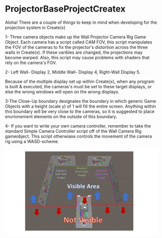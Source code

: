 # ProjectorBaseProjectCreatex

Aloha! There are a couple of things to keep in mind when developing for the projection system in Create(x)

1- Three camera objects make up the Wall Projector Camera Rig Game Object. Each camera has a script called CAM FOV, this script manipulates the FOV of the
cameras to fix the projectorʻs distortion across the three walls in Create(x). If these varibles are changed, the projections may become warped. Also, this
script may cause problems with shaders that rely on the camera's FOV. 

2- 
Left Wall- Display 2, 
Middle Wall- Display 4, 
Right-Wall Display 5. 

Because of the multiple display set up within Create(x), when any program is built & executed, the cameras's must be set to these target displays, or else
the wrong windows will open on the wrong displays.

3-The Close-Up boundary designates the boundary in which generic Game Objects with a height (scale y) of 1 will fill the entire screen. Anything within
this boundary will be very close to the cameras, so it is suggested to place envrionement elements on the outside of this boundary.

4- If you want to write your own camera controller, remember to take the standard Simple Camera Controller script off of the Wall Camera Rig gameobject.
This script otherwiase controls the movement of the camera rig using a WASD-scheme.

![Alt text](/createxinstructions.png?raw=true "Optional Title")

